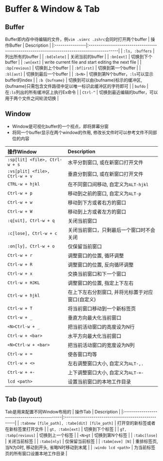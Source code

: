# Buffer & Window & Tab

## Buffer
Buffer即内存中待编辑的文件，例`vim .vimrc .zshrc`会同时打开两个buffer
| 操作Buffer      | Description                                                                                  |
|:----------------|:---------------------------------------------------------------------------------------------|
| `:ls, :buffers` | 列出所有的buffer                                                                             |
| `:bd[elete]`    | 关闭当前的buffer                                                                             |
| `:bn[ext]`      | 切换到下个buffer                                                                             |
| `:wn[ext]`      | write current file and start editing the next file                                           |
| `:bp[revious]`  | 切换到上个buffer                                                                             |
| `:bf[irst]`     | 切换到第一个buffer                                                                           |
| `:bl[ast]`      | 切换到最后一个buffer                                                                         |
| `:b<N>`         | 切换到第N个buffer，`:ls`可以显示buffer的index                                                |
| `:b {bufname}`  | 切换到可以由{bufname}标示的缓冲区, {bufname}只需包含文件路径中足以唯一标识此缓冲区的字符即可 |
| `bufdo`         | 在`:ls`列出的所有缓冲区上执行Ex命令                                                          |
| `Ctrl-^`        | 切换到最近编辑的buffer，可以用于两个文件之间轮流切换                                         |

## Window
* Window是可视化buffer的一个视点，即将屏幕分窗
* 将同一个buffer显示在两个window的作用, 修改长文件时可以参考文件不同部位的内容

| 操作Window                     | Description                                      |
|:-------------------------------|:-------------------------------------------------|
| `:sp[lit] <file>, Ctrl-w + s`  | 水平分割窗口, 或在新窗口打开文件                 |
| `:vs[plit] <file>, Ctrl-w + v` | 垂直分割窗口, 或在新窗口打开文件                 |
| `CTRL-w + hjkl`                | 在不同窗口间移动, 自定义为`ALT-hjkl`             |
| `Ctrl-w + p`                   | 移动到之前的窗口, 自定义为`ALT-p`                |
| `Ctrl-w + w`                   | 移动到下方或者右方的窗口                         |
| `Ctrl-w + W`                   | 移动到上方或者左方的窗口                         |
| `:q[uit], Ctrl-w + q`          | 关闭当前窗口                                     |
| `:c[lose], Ctrl-w + c`         | 关闭当前窗口，只剩最后一个窗口时不会关闭         |
| `:on[ly], Ctrl-w + o`          | 仅保留当前窗口                                   |
| `Ctrl-w + r`                   | 调整窗口的位置, 循环调整                         |
| `Ctrl-w + R`                   | 调整窗口的位置, 反向循环调整                     |
| `Ctrl-w + x`                   | 交换当前窗口和下一个窗口                         |
| `Ctrl-w + HJKL`                | 调整窗口的位置, 指定上下左右                     |
| `Ctrl-w + hjkl`                | 在上下左右分割窗口, 并将光标置于对应窗口(自定义) |
| `Ctrl-w + T`                   | 将当前窗口移动到一个新标签页                     |
| `Ctrl-w + _`                   | 垂直方向最大化当前窗口                           |
| `<N>Ctrl-w + _`                | 把当前活动窗口的高度设为N行                      |
| `Ctrl-w + <bar>`               | 水平方向最大化当前窗口                           |
| `<N>Ctrl-w + <bar>`            | 把当前活动窗口的宽度设为N列                      |
| `Ctrl-w + =`                   | 使各窗口均等                                     |
| `Ctrl-w + <>`                  | 左右调整窗口大小, 自定义为`ALT-,.`               |
| `Ctrl-w + +-`                  | 上下调整窗口大小, 自定义为`ALT-=-`               |
| `lcd <path>`                   | 设置当前窗口的本地工作目录                       |

## Tab (layout)
Tab是用来配置不同Window布局的
| 操作Tab                                       | Description                                         |
|:----------------------------------------------|:----------------------------------------------------|
| `:tabnew [file_path], :tabe[dit] [file_path]` | 打开空的新标签或者在新标签里打开文件                |
| `gt, :tabn[ext]`                              | 切换到下个标签                                      |
| `gT, :tabp[revious]`                          | 切换到上一个标签                                    |
| `<N>gt`                                       | 切换到第N个标签                                     |
| `:tabc[lose]`                                 | 关闭当前标签                                        |
| `:tabo[nly]`                                  | 仅保留当前标签                                      |
| `:tabm[ove] [N]`                                | 重排标签页, 当N为0时, 移动到开头, 省略N时移动到末尾 |
| `:windo lcd <path>`                           | 为当前标签页的所有窗口设置本地工作目录              |
